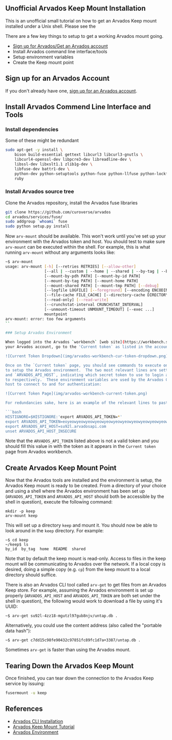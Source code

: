 Unofficial Arvados Keep Mount Installation
---

This is an unofficial small tutorial on how to get an Arvados Keep
mount installed under a Unix shell.  Please see the 

There are a few key things to setup to get a working Arvados mount going.

* [Sign up for Arvados/Get an Arvados account](https://workbench.su92l.arvadosapi.com)
* Install Arvados command line interface/tools
* Setup environment variables
* Create the Keep mount point

## Sign up for an Arvados Account

If you don't already have one, [sign up for an Arvados account](https://workbench.su92l.arvadosapi.com).

## Install Arvados Commend Line Interface and Tools

### Install dependencies

Some of these might be redundant

```bash
sudo apt-get -y install \
    bison build-essential gettext libcurl3 libcurl3-gnutls \
    libcurl4-openssl-dev libpcre3-dev libreadline-dev \
    libssl-dev libxslt1.1 zlib1g-dev \
    libfuse-dev battr1-dev \
    python-dev python-setuptools python-fuse python-llfuse python-lockfile python-docutils \
    ruby
```
### Install Arvados source tree

Clone the Arvados repository, install the Arvados fuse libraries

```bash
git clone https://github.com/curoverse/arvados
cd arvados/services/fuse/
sudo addgroup `whoami` fuse
sudo python setup.py install
```

Now `arv-mount` should be available.  This won't work until you've set up your environment
with the Arvados token and host.  You should test to make sure `arv-mount` can be executed
within the shell.  For example, this is what running `arv-mount` without any arguments looks
like:

```bash
~$ arv-mount 
usage: arv-mount [-h] [--retries RETRIES] [--allow-other]
                 [--all | --custom | --home | --shared | --by-tag | --by-id | --by-pdh | --project UUID | --collection UUID_or_PDH]
                 [--mount-by-pdh PATH] [--mount-by-id PATH]
                 [--mount-by-tag PATH] [--mount-home PATH]
                 [--mount-shared PATH] [--mount-tmp PATH] [--debug]
                 [--logfile LOGFILE] [--foreground] [--encoding ENCODING]
                 [--file-cache FILE_CACHE] [--directory-cache DIRECTORY_CACHE]
                 [--read-only] [--read-write]
                 [--crunchstat-interval CRUNCHSTAT_INTERVAL]
                 [--unmount-timeout UNMOUNT_TIMEOUT] [--exec ...]
                 mountpoint
arv-mount: error: too few arguments
``

### Setup Arvados Environment

When logged into the Arvados `workbench` [web site](https://workbench.su92l.arvadosapi.com) with
your Arvados account, go to the 'Current token` as listed in the account dropdown:

![Current Token Dropdown](img/arvados-workbench-cur-token-dropdown.png)

Once on the `Current token` page, you should see commands to execute on the command line
to setup the Arvados environment.  The two most relevant lines are setting the `ARVADOS_API_TOKEN`
and `ARVADOS_API_HOST`, indicating which secret token to use to login and which host to connect
to respectively.  These environment variables are used by the Arvados CLI tools to know which
host to connect to and for authentication:

![Current Token Page](img/arvados-workbench-current-token.png)

For redundancies sake, here is an example of the relevant lines to paste into your shell:

```bash
HISTIGNORE=$HISTIGNORE:'export ARVADOS_API_TOKEN=*'
export ARVADOS_API_TOKEN=eoyeowyeowyeowyeowyeowyeowyeowyeowyeowyeowyeowyeow
export ARVADOS_API_HOST=su92l.arvadosapi.com
unset ARVADOS_API_HOST_INSECURE
```

Note that the `ARVADOS_API_TOKEN` listed above is not a valid token and you should
fill this value in with the token as it appears in the `Current token` page from
Arvados workbench.

## Create Arvados Keep Mount Point

Now that the Arvados tools are installed and the environment is setup, the Arvados Keep
mount is ready to be created.  From a directory of your choice and using a shell
where the Arvados environment has been set up (`ARVADOS_API_TOKEN` and `ARVADOS_API_HOST`
should both be accessible by the shell in question), execute the following command:

```
mkdir -p keep
arv-mount keep
```

This will set up a directory `keep` and mount it.  You should now be able to look around in the
`keep` directory.  For example:

```
~$ cd keep
~/keep$ ls
by_id  by_tag  home  README  shared
```

Note that by default the keep mount is read-only.  Access to files in the keep mount will
be communicating to Arvados over the network.  If a local copy is desired, doing a simple copy (e.g. `cp`)
from the keep mount to a local directory should suffice.

There is also an Arvados CLI tool called `arv-get` to get files from an Arvados Keep store.  For example,
assuming the Arvados environment is set up properly (`ARVADOS_API_HOST` and `ARVADOS_API_TOKEN` are both
set under the shell in question), the following would work to download a file by using it's UUID:

```
~$ arv-get su92l-4zz18-mgutzl97gub8njv/untap.db .
```

Alternatively, you could use the content address (also called the "portable data hash"):

```
~$ arv-get c7dd15c98fe90432c97851fc89fc1d7a+3387/untap.db .
```

Sometimes `arv-get` is faster than using the Arvados mount.

## Tearing Down the Arvados Keep Mount

Once finished, you can tear down the connection to the Arvados Keep service by issuing:

```bash
fusermount -u keep
```

References
---

* [Arvados CLI Installation](http://doc.arvados.org/sdk/cli/install.html)
* [Arvados Keep Mount Tutorial](http://doc.arvados.org/user/tutorials/tutorial-keep-mount.html)
* [Arvados Environment](http://doc.arvados.org/user/getting_started/check-environment.html)
